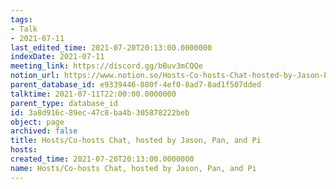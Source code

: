 ```yaml
---
tags:
- Talk
- 2021-07-11
last_edited_time: 2021-07-20T20:13:00.0000000
indexDate: 2021-07-11
meeting_link: https://discord.gg/bBuv3mCQQe
notion_url: https://www.notion.so/Hosts-Co-hosts-Chat-hosted-by-Jason-Pan-and-Pi-3a8d916c89ec47c8ba4b305878222beb
parent_database_id: e9339446-880f-4ef0-8ad7-8ad1f507dded
talktime: 2021-07-11T22:00:00.0000000
parent_type: database_id
id: 3a8d916c-89ec-47c8-ba4b-305878222beb
object: page
archived: false
title: Hosts/Co-hosts Chat, hosted by Jason, Pan, and Pi
hosts: 
created_time: 2021-07-20T20:13:00.0000000
name: Hosts/Co-hosts Chat, hosted by Jason, Pan, and Pi
---
```





